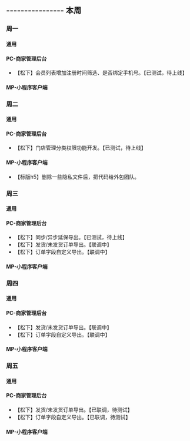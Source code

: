 ## ---------------- 本周

### 周一
#### 通用
#### PC-商家管理后台
* 【松下】会员列表增加注册时间筛选、是否绑定手机号。【已测试，待上线】
#### MP-小程序客户端

### 周二
#### 通用
#### PC-商家管理后台
* 【松下】门店管理分类权限功能开发。【已测试，待上线】
#### MP-小程序客户端
* 【标版h5】删除一些隐私文件后，把代码给外包团队。

### 周三
#### 通用
#### PC-商家管理后台
* 【松下】同步/异步延保导出。【已测试，待上线】
* 【松下】发货/未发货订单导出。【联调中】
* 【松下】订单字段自定义导出。【联调中】
#### MP-小程序客户端

### 周四
#### 通用
#### PC-商家管理后台
* 【松下】发货/未发货订单导出。【联调中】
* 【松下】订单字段自定义导出。【联调中】
#### MP-小程序客户端

### 周五
#### 通用
#### PC-商家管理后台
* 【松下】发货/未发货订单导出。【已联调，待测试】
* 【松下】订单字段自定义导出。【已联调，待测试】
#### MP-小程序客户端
